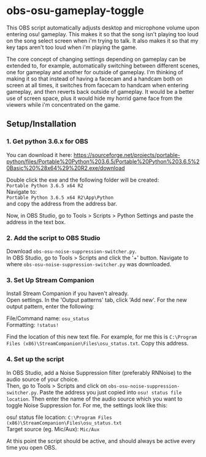 # obs-osu-gameplay-toggle
This OBS script automatically adjusts desktop and microphone volume upon entering osu! gameplay. This makes it so that the song isn't playing too loud on the song select screen when i'm trying to talk. It also makes it so that my key taps aren't too loud when i'm playing the game.

The core concept of changing settings depending on gameplay can be extended to, for example, automatically switching between different scenes, one for gameplay and another for outside of gameplay. I'm thinking of making it so that instead of having a facecam and a handcam both on screen at all times, it switches from facecam to handcam when entering gameplay, and then reverts back outside of gameplay. It would be a better use of screen space, plus it would hide my horrid game face from the viewers while i'm concentrated on the game.

## Setup/Installation
### 1. Get python 3.6.x for OBS
You can download it here: https://sourceforge.net/projects/portable-python/files/Portable%20Python%203.6.5/Portable%20Python%203.6.5%20Basic%20%28x64%29%20R2.exe/download  

Double click the exe and the following folder will be created:  
`Portable Python 3.6.5 x64 R2`  
Navigate to:  
`Portable Python 3.6.5 x64 R2\App\Python`  
and copy the address from the address bar.

Now, in OBS Studio, go to Tools > Scripts > Python Settings and paste the address in the text box.

### 2. Add the script to OBS Studio
Download `obs-osu-noise-suppression-switcher.py`.  
In OBS Studio, go to Tools > Scripts and click the '+' button. Navigate to where `obs-osu-noise-suppression-switcher.py` was downloaded.

### 3. Set Up Stream Companion
Install Stream Companion if you haven't already.  
Open settings. In the 'Output patterns' tab, click 'Add new'. For the new output pattern, enter the following:  

File/Command name: `osu_status`  
Formatting: `!status!`  

Find the location of this new text file. For example, for me this is `C:\Program Files (x86)\StreamCompanion\Files\osu_status.txt`. Copy this address.  

### 4. Set up the script
In OBS Studio, add a Noise Suppression filter (preferably RNNoise) to the audio source of your choice.  
Then, go to Tools > Scripts and click on `obs-osu-noise-suppression-switcher.py`. Paste the address you just copied into `osu! status file location`. Then enter the name of the audio source which you want to toggle Noise Suppression for. For me, the settings look like this:  

osu! status file location: `C:\Program Files (x86)\StreamCompanion\Files\osu_status.txt`  
Target source (eg. Mic/Aux): `Mic/Aux`  

At this point the script should be active, and should always be active every time you open OBS.
